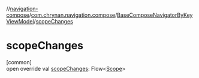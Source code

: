 //[navigation-compose](../../../index.md)/[com.chrynan.navigation.compose](../index.md)/[BaseComposeNavigatorByKeyViewModel](index.md)/[scopeChanges](scope-changes.md)

# scopeChanges

[common]\
open override val [scopeChanges](scope-changes.md): Flow&lt;[Scope](index.md)&gt;
